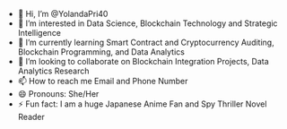 - 👋 Hi, I’m @YolandaPri40
- 👀 I’m interested in Data Science, Blockchain Technology and Strategic Intelligence
- 🌱 I’m currently learning Smart Contract and Cryptocurrency Auditing, Blockchain Programming, and Data Analytics
- 💞️ I’m looking to collaborate on Blockchain Integration Projects, Data Analytics Research
- 📫 How to reach me Email and Phone Number
- 😄 Pronouns: She/Her
- ⚡ Fun fact: I am a huge Japanese Anime Fan and Spy Thriller Novel Reader

<!---
YolandaPri40/YolandaPri40 is a ✨ special ✨ repository because its `README.md` (this file) appears on your GitHub profile.
You can click the Preview link to take a look at your changes.
--->
